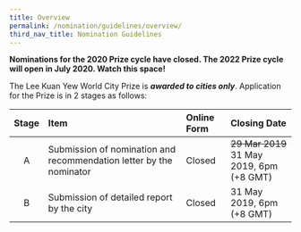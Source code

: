 ```yaml
---
title: Overview
permalink: /nomination/guidelines/overview/
third_nav_title: Nomination Guidelines
---
```


**Nominations for the 2020 Prize cycle have closed. The 2022 Prize cycle will open in July 2020. Watch this space!**

The Lee Kuan Yew World City Prize is ***awarded to cities only***. Application for the Prize is in 2 stages as follows: 

| Stage | Item	| Online Form | Closing Date |
|:---:|:---|:---|:---|
| A | Submission of nomination and recommendation letter by the nominator | Closed | ~~29 Mar 2019~~ <br>31 May 2019, 6pm (+8 GMT) |
| B | Submission of detailed report by the city | Closed | 31 May 2019, 6pm (+8 GMT) |
